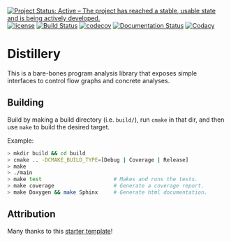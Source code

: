[![Project Status: Active – The project has reached a stable, usable state and is being actively developed.](http://www.repostatus.org/badges/latest/active.svg)](http://www.repostatus.org/#active)
[![license](https://img.shields.io/badge/license-Unlicense-blue.svg)](https://github.com/oyeb/distillery/blob/master/LICENSE)
[![Build Status](https://travis-ci.com/oyeb/distillery.svg?branch=master)](https://travis-ci.com/oyeb/distillery)
[![codecov](https://codecov.io/gh/oyeb/distillery/branch/master/graph/badge.svg)](https://codecov.io/gh/oyeb/distillery)
[![Documentation Status](https://readthedocs.org/projects/distillery/badge/?version=latest)](https://distillery.readthedocs.io/en/latest/?badge=latest)
[![Codacy](https://app.codacy.com/project/badge/Grade/4923fd0e90df439cad54aebe40e55a9b)](https://www.codacy.com/manual/oyeb/distillery?utm_source=github.com&amp;utm_medium=referral&amp;utm_content=oyeb/distillery&amp;utm_campaign=Badge_Grade)

<!--
[![Lines of Code](https://tokei.rs/b1/github/oyeb/distillery)](https://github.com/Aaronepower/tokei)
[![Build status](https://ci.appveyor.com/api/projects/status/g9bh9kjl6ocvsvse/branch/master?svg=true)](https://ci.appveyor.com/project/bsamseth/cpp-project/branch/master)
[![Coverage Status](https://coveralls.io/repos/github/bsamseth/cpp-project/badge.svg?branch=master)](https://coveralls.io/github/bsamseth/cpp-project?branch=master)
[![Codacy Badge](https://api.codacy.com/project/badge/Grade/eb004322b0d146239a57eb242078e179)](https://www.codacy.com/app/bsamseth/cpp-project?utm_source=github.com&amp;utm_medium=referral&amp;utm_content=bsamseth/cpp-project&amp;utm_campaign=Badge_Grade)
[![Language grade: C/C++](https://img.shields.io/lgtm/grade/cpp/g/bsamseth/cpp-project.svg?logo=lgtm&logoWidth=18)](https://lgtm.com/projects/g/bsamseth/cpp-project/context:cpp)
[![Total alerts](https://img.shields.io/lgtm/alerts/g/bsamseth/cpp-project.svg?logo=lgtm&logoWidth=18)](https://lgtm.com/projects/g/bsamseth/cpp-project/alerts/)
[![Average time to resolve an issue](http://isitmaintained.com/badge/resolution/bsamseth/cpp-project.svg)](http://isitmaintained.com/project/bsamseth/cpp-project "Average time to resolve an issue")
[![Percentage of issues still open](http://isitmaintained.com/badge/open/bsamseth/cpp-project.svg)](http://isitmaintained.com/project/bsamseth/cpp-project "Percentage of issues still open")
-->

# Distillery

This is a bare-bones program analysis library that exposes simple interfaces to
control flow graphs and concrete analyses.

## Building

Build by making a build directory (i.e. `build/`), run `cmake` in that dir, and
then use `make` to build the desired target.

Example:

``` bash
> mkdir build && cd build
> cmake .. -DCMAKE_BUILD_TYPE=[Debug | Coverage | Release]
> make
> ./main
> make test                       # Makes and runs the tests.
> make coverage                   # Generate a coverage report.
> make Doxygen && make Sphinx     # Generate html documentation.
```

## Attribution
Many thanks to this [starter template](https://github.com/bsamseth/cpp-project)!
